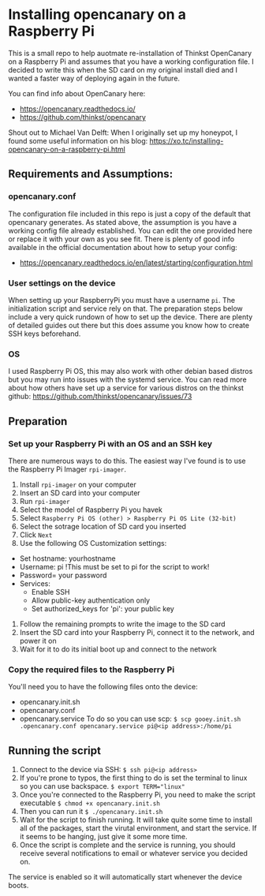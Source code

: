 # Installing opencanary on a Raspberry Pi
This is a small repo to help auotmate re-installation of Thinkst OpenCanary on a Raspberry Pi and assumes that you have a working configuration file.
I decided to write this when the SD card on my original install died and I wanted a faster way of deploying again in the future.

You can find info about OpenCanary here:
* https://opencanary.readthedocs.io/
* https://github.com/thinkst/opencanary

Shout out to Michael Van Delft: When I originally set up my honeypot, I found some useful information on his blog: https://xo.tc/installing-opencanary-on-a-raspberry-pi.html


## Requirements and Assumptions:
### opencanary.conf
The configuration file included in this repo is just a copy of the default that opencanary generates.
As stated above, the assumption is you have a working config file already established.
You can edit the one provided here or replace it with your own as you see fit.
There is plenty of good info available in the official documentation about how to setup your config:
* https://opencanary.readthedocs.io/en/latest/starting/configuration.html

### User settings on the device
When setting up your RaspberryPi you must have a username `pi`. The initialization script and service rely on that.
The preparation steps below include a very quick rundown of how to set up the device. There are plenty of detailed guides out there but this does assume you know how to create SSH keys beforehand.

### OS
I used Raspberry Pi OS, this may also work with other debian based distros but you may run into issues with the systemd service. You can read more about how others have set up a service for various distros on the thinkst github: https://github.com/thinkst/opencanary/issues/73

## Preparation
### Set up your Raspberry Pi with an OS and an SSH key
There are numerous ways to do this. The easiest way I've found is to use the Raspberry Pi Imager `rpi-imager`.

1. Install `rpi-imager` on your computer
1. Insert an SD card into your computer
1. Run `rpi-imager`
1. Select the model of Raspberry Pi you havek
1. Select `Raspberry Pi OS (other) > Raspberry Pi OS Lite (32-bit)`
1. Select the sotrage location of SD card you inserted
1. Click `Next`
1. Use the following OS Customization settings:
  * Set hostname:  yourhostname
  * Username: pi    !This must be set to pi for the script to work!
  * Password= your password
  * Services:
    * Enable SSH
    * Allow public-key authentication only
    * Set authorized_keys for 'pi': your public key
1. Follow the remaining prompts to write the image to the SD card
1. Insert the SD card into your Raspberry Pi, connect it to the network, and power it on
1. Wait for it to do its initial boot up and connect to the network

### Copy the required files to the Raspberry Pi
You'll need you to have the following files onto the device:
*	opencanary.init.sh
* opencanary.conf
* opencanary.service
To do so you can use scp:
`$ scp gooey.init.sh .opencanary.conf opencanary.service pi@<ip address>:/home/pi`

## Running the script
1. Connect to the device via SSH:
`$ ssh pi@<ip address>`
1. If you're prone to typos, the first thing to do is set the terminal to linux so you can use backspace.
`$ export TERM="linux"`
1. Once you're connected to the Raspberry Pi, you need to make the script executable
`$ chmod +x opencanary.init.sh`
1. Then you can run it
`$ ./opencanary.init.sh`
1. Wait for the script to finish running. It will take quite some time to install all of the packages, start the virutal environment, and start the service. If it seems to be hanging, just give it some more time.
1. Once the script is complete and the service is running, you should receive several notifications to email or whatever service you decided on.

The service is enabled so it will automatically start whenever the device boots.
